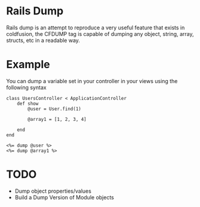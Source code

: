 Rails Dump
==========

Rails dump is an attempt to reproduce a very useful feature that exists in coldfusion, the CFDUMP tag is capable of dumping any object, string, array, structs, etc in a readable way.

Example
===========

You can dump a variable set in your controller in your views using the following syntax

	class UsersController < ApplicationController
		def show
			@user = User.find(1)
			
			@array1 = [1, 2, 3, 4]
			
		end
	end

	<%= dump @user %>
	<%= dump @array1 %>

TODO
===========

* Dump object properties/values
* Build a Dump Version of Module objects
